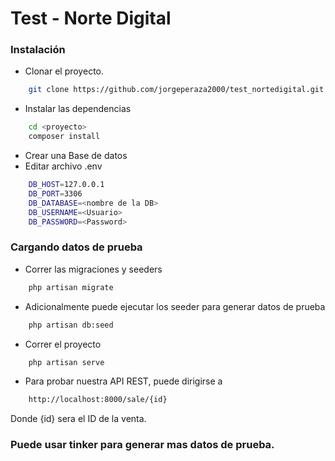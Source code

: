 # Test - Norte Digital

### Instalación

  - Clonar el proyecto.
```sh
    git clone https://github.com/jorgeperaza2000/test_nortedigital.git <proyecto>
 ```
 - Instalar las dependencias
```sh
    cd <proyecto>
    composer install
```
 - Crear una Base de datos
 - Editar archivo .env
```sh
    DB_HOST=127.0.0.1
    DB_PORT=3306
    DB_DATABASE=<nombre de la DB>
    DB_USERNAME=<Usuario>
    DB_PASSWORD=<Password>
```
### Cargando datos de prueba
 - Correr las migraciones y seeders
```sh
    php artisan migrate
```
 - Adicionalmente puede ejecutar los seeder para generar datos de prueba
```sh
    php artisan db:seed
```
 - Correr el proyecto
```sh
    php artisan serve
```
 - Para probar nuestra API REST, puede dirigirse a
```sh
    http://localhost:8000/sale/{id}
```
Donde {id} sera el ID de la venta.

### Puede usar tinker para generar mas datos de prueba.